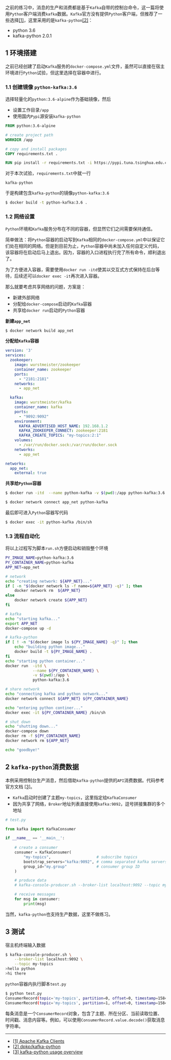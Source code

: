 之前的练习中，消息的生产和消费都是基于`Kafka`自带的控制台命令，这一篇将使用`Python`客户端消费`kafka`数据。`Kafka`官方没有提供`Python`客户端，但推荐了一些选择[[1]](#1)，这里采用的是`kafka-python`[[2]](#2)：

- python 3.6
- kafka-python 2.0.1

## 1 环境搭建

之前已经创建了启动`Kafka`服务的`docker-compose.yml`文件，虽然可以直接在宿主环境进行`Python`试验，但这里选择在容器中进行。

### 1.1 创建镜像 `python-kafka:3.6`

选择轻量化的`python:3.6-alpine`作为基础镜像，然后

- 设置工作目录`/app`
- 使用国内`Pypi`源安装`kafka-python`

```dockerfile
FROM python:3.6-alpine

# create project path
WORKDIR /app

# copy and install packages
COPY requirements.txt .

RUN pip install -r requirements.txt -i https://pypi.tuna.tsinghua.edu.cn/simple/
```

对于本次试验，`requirements.txt`中就一行

```
kafka-python
```

于是构建包含`kafka-python`的镜像`python-kafka:3.6`

```bash
$ docker build -t python-kafka:3.6 .
```

### 1.2 网络设置

`Python`环境和`Kafka`服务分布在不同的容器，但显然它们之间需要保持通信。

简单做法：将`Python`容器的启动写到`Kafka`相同的`docker-compose.yml`中以保证它们处在相同的网络。但是到目前为止，`Python`容器中尚未加入任何自定义代码，该容器将在启动后马上退出。因为，容器的入口进程执行完了所有命令，顺利退出了。

为了方便进入容器，需要使用`docker run -itd`使其以交互式方式保持在后台等待，后续还可以`docker exec -it`再次进入容器。

那么就要考虑共享网络的问题，方案是：

- 新建外部网络
- 分配给`docker-compose`启动的`Kafka`容器
- 共享给`docker run`启动的`Python`容器

**新建`app_net`**

```bash
$ docker network build app_net
```

**分配给`Kafka`容器**

```yml
version: '3'
services:
  zookeeper:
    image: wurstmeister/zookeeper
    container_name: zookeeper
    ports:
      - "2181:2181"
    networks:
      - app_net

  kafka:
    image: wurstmeister/kafka
    container_name: kafka
    ports:
      - "9092:9092"
    environment:
      KAFKA_ADVERTISED_HOST_NAME: 192.168.1.2
      KAFKA_ZOOKEEPER_CONNECT: zookeeper:2181
      KAFKA_CREATE_TOPICS: "my-topics:2:1"
    volumes:
      - /var/run/docker.sock:/var/run/docker.sock
    networks:
      - app_net

networks:
  app_net:
    external: true
```

**共享给`Python`容器**

```bash
$ docker run -itd  --name python-kafka -v $(pwd):/app python-kafka:3.6

$ docker network connect app_net python-kafka
```

最后即可进入`Python`容器写代码

```bash
$ docker exec -it python-kafka /bin/sh
```

### 1.3 流程自动化

将以上过程写为脚本`run.sh`方便启动和销毁整个环境

```bash
PY_IMAGE_NAME=python-kafka:3.6
PY_CONTAINER_NAME=python-kafka
APP_NET=app_net

# network
echo "creating network: ${APP_NET}..."
if [ -n "$(docker network ls -f name=${APP_NET} -q)" ]; then
    docker network rm  ${APP_NET}
else
    docker network create ${APP_NET}
fi

# kafka
echo "starting kafka..."
export APP_NET
docker-compose up -d

# kafka-python
if [ ! -n "$(docker image ls ${PY_IMAGE_NAME} -q)" ]; then 
    echo "building python image..."
    docker build -t ${PY_IMAGE_NAME} .
fi
echo "starting python container..."
docker run  -itd \
            --name ${PY_CONTAINER_NAME} \
            -v $(pwd):/app \
            python-kafka:3.6

# share network
echo "connecting kafka and python network..."
docker network connect ${APP_NET} ${PY_CONTAINER_NAME}

echo "entering python continer..."
docker exec -it ${PY_CONTAINER_NAME} /bin/sh

# shut down
echo "shutting down..."
docker-compose down
docker rm -f ${PY_CONTAINER_NAME}
docker network rm ${APP_NET}

echo "goodbye!"
```

## 2 `kafka-python`消费数据

本例采用控制台生产消息，然后借助`kafka-python`提供的`API`消费数据。代码参考官方文档 [[3]](#3)。

- `Kafka`启动时创建了主题`my-topics`，这里指定给`KafkaConsumer`
- 因为共享了网络，`Broker`地址列表直接使用`kafka:9092`，逗号拼接集群的多个地址


```python
# test.py

from kafka import KafkaConsumer

if __name__ == '__main__': 
    
    # create a consumer
    consumer = KafkaConsumer(
        "my-topics",                    # subscribe topics
        bootstrap_servers="kafka:9092", # comma separated kafka servers list
        group_id="my.group"             # consumer group ID
    )

    # produce data
    # kafka-console-producer.sh --broker-list localhost:9092 --topic my-topics

    # receive messages
    for msg in consumer:
        print(msg)
```

当然，`kafka-python`也支持生产数据，这里不做练习。


## 3 测试

宿主机终端输入数据

```bash
$ kafka-console-producer.sh \
    --broker-list localhost:9092 \
    --topic my-topics
>hello python
>hi there
```

`python`容器内执行脚本`test.py`

```bash
$ python test.py
ConsumerRecord(topic='my-topics', partition=0, offset=0, timestamp=1584729767499, timestamp_type=0, key=None, value=b'hello python', headers=[], checksum=None, serialized_key_size=-1, serialized_value_size=12, serialized_header_size=-1)
ConsumerRecord(topic='my-topics', partition=1, offset=0, timestamp=1584729770865, timestamp_type=0, key=None, value=b'hi there', headers=[], checksum=None, serialized_key_size=-1, serialized_value_size=8, serialized_header_size=-1)
```

每条消息是一个`ConsumerRecord`对象，包含了主题、所在分区、当前读取位置、时间戳、消息内容等。例如，可以使用`ConsumerRecord.value.decode()`获取消息字符串。


---

- [[1] Apache Kafka Clients](https://cwiki.apache.org/confluence/display/KAFKA/Clients)<span id='1'></span>
- [[2] dpkp/kafka-python](https://github.com/dpkp/kafka-python)<span id='2'></span>
- [[3]  kafka-python usage overview](https://kafka-python.readthedocs.io/en/master/usage.html)<span id='3'></span>
